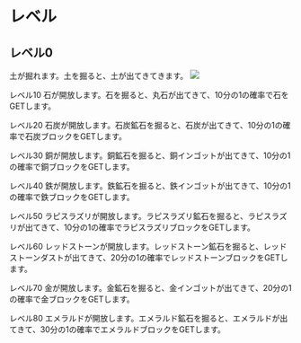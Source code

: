 # レベル
## レベル0
土が掘れます。土を掘ると、土が出てきてきます。
![](https://github.com/Mojang/bedrock-samples/blob/main/resource_pack/textures/blocks/dirt.png)

レベル10 
石が開放します。石を掘ると、丸石が出てきて、10分の1の確率で石をGETします。



レベル20
石炭が開放します。石炭鉱石を掘ると、石炭が出てきて、10分の1の確率で石炭ブロックをGETします。



レベル30
銅が開放します。銅鉱石を掘ると、銅インゴットが出てきて、10分の1の確率で銅ブロックをGETします。



レベル40
鉄が開放します。鉄鉱石を掘ると、鉄インゴットが出てきて、10分の1の確率で鉄ブロックをGETします。



レベル50
ラピスラズリが開放します。ラピスラズリ鉱石を掘ると、ラピスラズリが出てきて、10分の1の確率でラピスラズリブロックをGETします。



レベル60
レッドストーンが開放します。レッドストーン鉱石を掘ると、レッドストーンダストが出てきて、20分の1の確率でレッドストーンブロックをGETします。



レベル70
金が開放します。金鉱石を掘ると、金インゴットが出てきて、20分の1の確率で金ブロックをGETします。



レベル80
エメラルドが開放します。エメラルド鉱石を掘ると、エメラルドが出てきて、30分の1の確率でエメラルドブロックをGETします。
